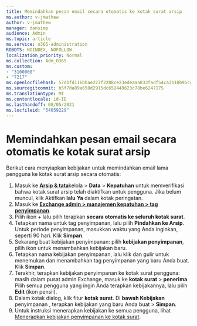 ```yaml
---
title: Memindahkan pesan email secara otomatis ke kotak surat arsip
ms.author: v-jmathew
author: v-jmathew
manager: dansimp
audience: Admin
ms.topic: article
ms.service: o365-administration
ROBOTS: NOINDEX, NOFOLLOW
localization_priority: Normal
ms.collection: Adm_O365
ms.custom:
- "3100008"
- "7217"
ms.openlocfilehash: 57dbfd116bbae227f2288ce23edeaaa833fadf54ca3b10b95c49512758542e32
ms.sourcegitcommit: b5f7da89a650d2915dc652449623c78be6247175
ms.translationtype: MT
ms.contentlocale: id-ID
ms.lasthandoff: 08/05/2021
ms.locfileid: "54059229"
---
```

# <a name="automatically-move-email-messages-to-the-archive-mailbox"></a>Memindahkan pesan email secara otomatis ke kotak surat arsip

Berikut cara menyiapkan kebijakan untuk memindahkan email lama pengguna ke kotak surat arsip secara otomatis:

1. Masuk ke [**Arsip & tata**](https://go.microsoft.com/fwlink/p/?linkid=2077143)kelola  >  **Data**  >  **Kepatuhan** untuk memverifikasi bahwa kotak surat arsip telah diaktifkan untuk pengguna. Jika belum muncul, klik Aktifkan **lalu** **Ya** dalam kotak peringatan.
2. Masuk ke [**Exchange admin > manajemen kepatuhan > tag penyimpanan**](https://go.microsoft.com/fwlink/?linkid=2059104).
3. Pilih ikon + lalu pilih terapkan **secara otomatis ke seluruh kotak surat**.
4. Tetapkan nama untuk tag penyimpanan, lalu pilih **Pindahkan ke Arsip**. Untuk periode penyimpanan, masukkan waktu yang Anda inginkan, seperti 90 hari. Klik **Simpan**.
5. Sekarang buat kebijakan penyimpanan: pilih **kebijakan penyimpanan**, pilih ikon untuk menambahkan kebijakan baru.
6. Tetapkan nama kebijakan penyimpanan, lalu klik dan gulir untuk menemukan dan menambahkan tag penyimpanan yang baru Anda buat. Klik **Simpan**.
7. Terakhir, terapkan kebijakan penyimpanan ke kotak surat pengguna: masih dalam pusat admin Exchange, masuk ke **kotak surat**  >  **penerima**. Pilih semua pengguna yang ingin Anda terapkan kebijakannya, lalu pilih **Edit** (ikon pensil).
8. Dalam kotak dialog, klik fitur **kotak surat**. Di **bawah Kebijakan** penyimpanan , terapkan kebijakan yang baru Anda buat > **Simpan**.
9. Untuk instruksi menerapkan kebijakan ke semua pengguna, lihat [Menerapkan kebijakan penyimpanan ke kotak surat](https://docs.microsoft.com/exchange/security-and-compliance/messaging-records-management/apply-retention-policy).
